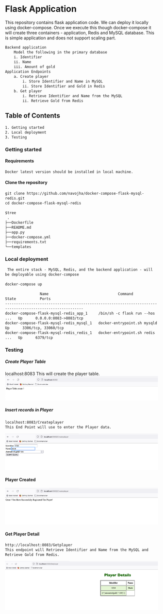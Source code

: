 
# Flask Application

This repository contains flask application code. We can deploy it locally using docker-compose.
Once we execute this though docker-compose it will create three containers - application, Redis and MySQL database.
This is simple application and does not support scaling part. 
          
    Backend application
        Model the following in the primary database
        i. Identifier
        ii. Name
        iii. Amount of gold 
    Application Endpoints
        a. Create player
            i. Store Identifier and Name in MySQL
            ii. Store Identifier and Gold in Redis
        b. Get player
            i. Retrieve Identifier and Name from the MySQL
            ii. Retrieve Gold from Redis 


## Table of Contents
    1. Getting started
    2. Local deployment
    3. Testing
### Getting started
#### Requirements
    Docker latest version should be installed in local machine.
#### Clone the repository 
    git clone https://github.com/navojha/docker-compose-flask-mysql-redis.git
    cd docker-compose-flask-mysql-redis

    $tree
     .   
    ├──Dockerfile
    ├──README.md
    ├──app.py
    ├──docker-compose.yml
    ├──requirements.txt
    └──templates
### Local deployment
     The entire stack - MySQL, Redis, and the backend application - will be deployable using docker-compose

    docker-compose up

                    Name                                Command               State           Ports         
    ----------------------------------------------------------------------------------------------------------
    docker-compose-flask-mysql-redis_app_1     /bin/sh -c flask run --hos ...   Up      0.0.0.0:8083->8083/tcp
    docker-compose-flask-mysql-redis_mysql_1   docker-entrypoint.sh mysqld      Up      3306/tcp, 33060/tcp   
    docker-compose-flask-mysql-redis_redis_1   docker-entrypoint.sh redis ...   Up      6379/tcp              

### Testing
##### Create Player Table
localhost:8083
This will create the player table.
![VPC Created](https://github.com/navojha/docker-compose-flask-mysql-redis/blob/main/Screenshots/Table_Created.png?raw=true)

##### Insert records in Player
    localhost:8083/Createplayer
    This End Point will use to enter the Player data.
![VPC Created](https://github.com/navojha/docker-compose-flask-mysql-redis/blob/main/Screenshots/Create_player.png?raw=true)

#### Player Created
![VPC Created](https://github.com/navojha/docker-compose-flask-mysql-redis/blob/main/Screenshots/Player_created.png?raw=true)

#### Get Player Detail
    http://localhost:8083/Getplayer
    This endpoint will Retrieve Identifier and Name from the MySQL and Retrieve Gold from Redis. 
![VPC Created](https://github.com/navojha/docker-compose-flask-mysql-redis/blob/main/Screenshots/Get_Player.png?raw=true)
